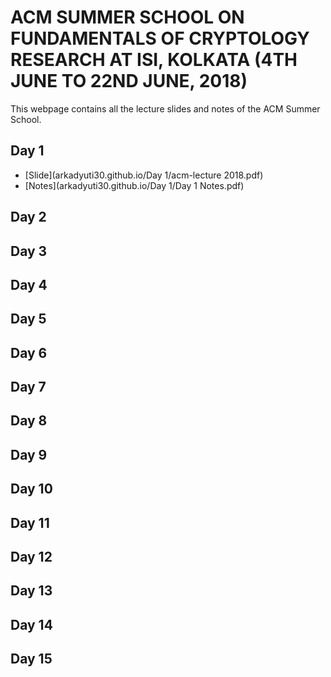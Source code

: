 #  **ACM SUMMER SCHOOL ON FUNDAMENTALS OF CRYPTOLOGY RESEARCH AT ISI, KOLKATA (4TH JUNE TO 22ND JUNE, 2018)**

This webpage contains all the lecture slides and notes of the ACM Summer School.

## Day 1
* [Slide](arkadyuti30.github.io/Day 1/acm-lecture 2018.pdf)
* [Notes](arkadyuti30.github.io/Day 1/Day 1 Notes.pdf)

## Day 2

## Day 3

## Day 4

## Day 5

## Day 6

## Day 7

## Day 8

## Day 9

## Day 10

## Day 11

## Day 12

## Day 13

## Day 14

## Day 15
